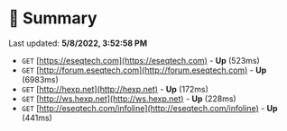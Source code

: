 # 📖 Summary
Last updated: **5/8/2022, 3:52:58 PM**

- `GET` [https://eseqtech.com](https://eseqtech.com) - **Up** (523ms)
- `GET` [http://forum.eseqtech.com](http://forum.eseqtech.com) - **Up** (6983ms)
- `GET` [http://hexp.net](http://hexp.net) - **Up** (172ms)
- `GET` [http://ws.hexp.net](http://ws.hexp.net) - **Up** (228ms)
- `GET` [http://eseqtech.com/infoline](http://eseqtech.com/infoline) - **Up** (441ms)

